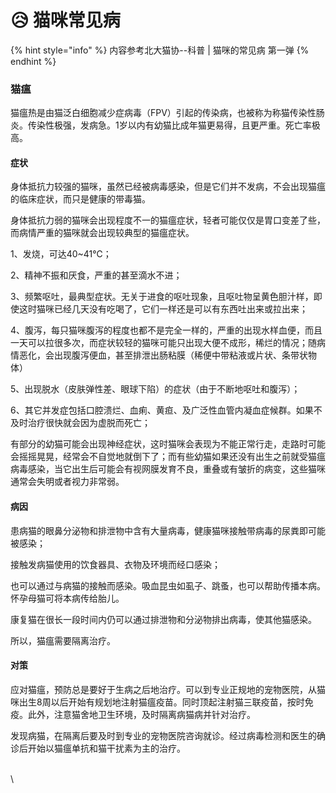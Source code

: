 # 😥 猫咪常见病

{% hint style="info" %}
内容参考北大猫协--科普 | 猫咪的常见病 第一弹
{% endhint %}

### 猫瘟

猫瘟热是由猫泛白细胞减少症病毒（FPV）引起的传染病，也被称为称猫传染性肠炎。传染性极强，发病急。1岁以内有幼猫比成年猫更易得，且更严重。死亡率极高。

#### 症状

身体抵抗力较强的猫咪，虽然已经被病毒感染，但是它们并不发病，不会出现猫瘟的临床症状，而只是健康的带毒猫。

身体抵抗力弱的猫咪会出现程度不一的猫瘟症状，轻者可能仅仅是胃口变差了些，而病情严重的猫咪就会出现较典型的猫瘟症状。

1、发烧，可达40\~41℃；

2、精神不振和厌食，严重的甚至滴水不进；

3、频繁呕吐，最典型症状。无关于进食的呕吐现象，且呕吐物呈黄色胆汁样，即使这时猫咪已经几天没有吃喝了，它们一样还是可以有东西吐出来或拉出来；

4、腹泻，每只猫咪腹泻的程度也都不是完全一样的，严重的出现水样血便，而且一天可以拉很多次，而症状较轻的猫咪可能只出现大便不成形，稀烂的情况；随病情恶化，会出现腹泻便血，甚至排泄出肠粘膜（稀便中带粘液或片状、条带状物体）

5、出现脱水（皮肤弹性差、眼球下陷）的症状（由于不断地呕吐和腹泻）；

6、其它并发症包括口腔溃烂、血痢、黄疸、及广泛性血管内凝血症候群。如果不及时治疗很快就会因为虚脱而死亡；

有部分的幼猫可能会出现神经症状，这时猫咪会表现为不能正常行走，走路时可能会摇摇晃晃，经常会不自觉地就倒下了；而有些幼猫如果还没有出生之前就受猫瘟病毒感染，当它出生后可能会有视网膜发育不良，重叠或有皱折的病变，这些猫咪通常会失明或者视力非常弱。   &#x20;

#### 病因

患病猫的眼鼻分泌物和排泄物中含有大量病毒，健康猫咪接触带病毒的尿粪即可能被感染；

接触发病猫使用的饮食器具、衣物及环境而经口感染；

也可以通过与病猫的接触而感染。吸血昆虫如虱子、跳蚤，也可以帮助传播本病。怀孕母猫可将本病传给胎儿。

康复猫在很长一段时间内仍可以通过排泄物和分泌物排出病毒，使其他猫感染。

所以，猫瘟需要隔离治疗。

#### 对策

应对猫瘟，预防总是要好于生病之后地治疗。可以到专业正规地的宠物医院，从猫咪出生8周以后开始有规划地注射猫瘟疫苗。同时顶起注射猫三联疫苗，按时免疫。此外，注意猫舍地卫生环境，及时隔离病猫病并针对治疗。

发现病猫，在隔离后要及时到专业的宠物医院咨询就诊。经过病毒检测和医生的确诊后开始以猫瘟单抗和猫干扰素为主的治疗。

\
\
